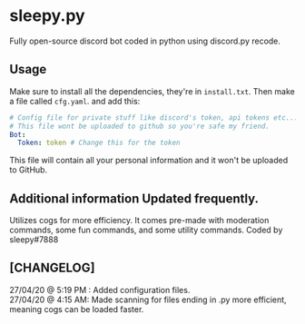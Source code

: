 # sleepy.py

Fully open-source discord bot coded in python using discord.py recode.

## Usage

Make sure to install all the dependencies, they're in `install.txt`. Then make a file called `cfg.yaml`. and add this:

```yaml
# Config file for private stuff like discord's token, api tokens etc...
# This file wont be uploaded to github so you're safe my friend.
Bot:
  Token: token # Change this for the token
```

This file will contain all your personal information and it won't be uploaded to GitHub.

## Additional information Updated frequently.

Utilizes cogs for more efficiency.
It comes pre-made with moderation commands, some fun commands, and some utility commands.
Coded by sleepy#7888

## [CHANGELOG]

27/04/20 @ 5:19 PM : Added configuration files.  
27/04/20 @ 4:15 AM: Made scanning for files ending in .py more efficient, meaning cogs can be loaded faster.
